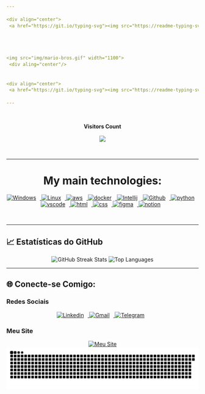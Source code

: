 ```yaml
---

<div align="center">
 <a href="https://git.io/typing-svg"><img src="https://readme-typing-svg.herokuapp.com?font=Fira+Code&size=28&duration=4000&pause=800&color=4E2CF7&center=true&vCenter=true&repeat=false&width=435&lines=%F0%9F%91%8B%F0%9F%8F%BB+Welcome+to+My+GitHub!%F0%9F%91%8B%F0%9F%8F%BB" alt="Typing SVG" /></a></div>

 


<img src="img/mario-bros.gif" width="1100">
 <div aling="center"/>

 
<div align="center">
 <a href="https://git.io/typing-svg"><img src="https://readme-typing-svg.herokuapp.com?font=Fira+Code&size=26&duration=5000&pause=800&color=4E2CF7&center=true&vCenter=true&width=545&lines=Hello%2C+my+name+is+%C3%81lifi+Ralph!;I+from+Rio+de+Janeiro%2C+Brazil;i+study+Software+Engineering+;at+Cruzeiro+do+Sul+University;+and+i+study+cloud+compute;+at+Escola+da+Nuvem." alt="Typing SVG" /></a> </div>
 
---
```


<div align="center">
<br><p align="centre"><b>Visitors Count</b></p>  
<p align="center"><img align="center" src="https://profile-counter.glitch.me/{oalifiralph}/count.svg" /></p> 
<br></div>

---

<div align="center">

# My main technologies:

<a href="https://www.microsoft.com/pt-br/power-platform/products/power-bi" target="_blank" rel="noreferrer">
      <img  alt="Windows" height="50px" style="padding-right:10px;"src="https://cdn.jsdelivr.net/gh/devicons/devicon/icons/windows11/windows11-original.svg">
  </a>
<a href="https://www.kernel.com/pt-br" target="_blank" rel="noreferrer">
      <img  alt="Linux" height="50px" style="padding-right:10px;" src="https://cdn.jsdelivr.net/gh/devicons/devicon/icons/linux/linux-original.svg"/>
<a href="https://aws.amazon.com/pt/?nc2=h_lg" target="_blank" rel="noreferrer">
      <img  alt="aws" height="50px" style="padding-right:10px;" src="https://download.logo.wine/logo/Amazon_Web_Services/Amazon_Web_Services-Logo.wine.png" />
  </a>
 <a href="https://docker.com//" target="_blank" rel="noreferrer">
      <img  alt="docker" height="50px" style="padding-right:10px;"src="https://cdn.jsdelivr.net/gh/devicons/devicon/icons/docker/docker-original.svg"/>
  </a>
<a href="https://git-scm.com/downloads" target="_blank" rel="noreferrer">
      <img  alt="Intellij" height="50px" style="padding-right:10px;" src="https://cdn.worldvectorlogo.com/logos/git-bash.svg"/>
  </a>
 <a href="https://github.com/oalifiralph" target="_blank" rel="noreferrer">
      <img  alt="Github" height="50px" style="padding-right:10px;" src="https://registry.npmmirror.com/@lobehub/icons-static-png/latest/files/dark/github.png"/>
   </a>
<a href="https://www.python.org/" target="_blank" rel="noreferrer">
      <img  alt="python" height="50px" style="padding-right:10px;" src="https://cdn.jsdelivr.net/gh/devicons/devicon/icons/python/python-original.svg" />
  </a>
<a href="https://code.visualstudio.com/" target="_blank" rel="noreferrer">
      <img  alt="vscode" height="50px" style="padding-right:10px;"src="https://cdn.jsdelivr.net/gh/devicons/devicon/icons/vscode/vscode-original.svg"/>
  </a>
<a href="https://www.w3.org/html/" target="_blank" rel="noreferrer">
      <img  alt="html" height="50px" style="padding-right:10px;"src="https://cdn.jsdelivr.net/gh/devicons/devicon/icons/html5/html5-original.svg"/>
  </a>
<a href="https://https://www.w3.org/Style/CSS/" target="_blank" rel="noreferrer">
      <img  alt="css" height="60px" style="padding-right:10px;"src="https://cdn.jsdelivr.net/gh/devicons/devicon/icons/css3/css3-original-wordmark.svg"/>
  </a>
<a href="https://https://www.figma.com/" target="_blank" rel="noreferrer">
      <img  alt="figma" height="50px" style="padding-right:10px;"src="https://cdn.jsdelivr.net/gh/devicons/devicon/icons/figma/figma-original.svg"/>
  </a>
<a href="https://www.notion.so/" target="_blank" rel="noreferrer">
      <img  alt="notion" height="50px" style="padding-right:10px;"src="https://upload.wikimedia.org/wikipedia/commons/thumb/e/e9/Notion-logo.svg/2048px-Notion-logo.svg.png"/>
  </a>
 </p> 
 <br></div>

---

## 📈 Estatísticas do GitHub

<div align="center">
<img width=45% src="https://github-readme-streak-stats.herokuapp.com?user=oalifiralph&theme=dracula&mode=weekly" alt="GitHub Streak Stats" />
<img width=38% src="https://github-readme-stats.vercel.app/api/top-langs/?username=oalifiralph&show_icons=true&theme=dracula&layout=compact" alt="Top Languages" />
</div>

---

## 🌐 Conecte-se Comigo:

### Redes Sociais

<div align="center">
 
 <a href="https://www.linkedin.com/in/oalifiralph/" target="_blank" rel="noreferrer">
      <img  alt="Linkedin" height="50px" style="padding-right:10px;"src="https://upload.wikimedia.org/wikipedia/commons/thumb/8/81/LinkedIn_icon.svg/800px-LinkedIn_icon.svg.png?20210220164014"/>
  <a href="mailto:contatoalifiralph@gmail.com" target="_blank" rel="noreferrer">
      <img  alt="Gmail" height="45px" style="padding-right:10px;" src="https://upload.wikimedia.org/wikipedia/commons/7/7e/Gmail_icon_%282020%29.svg" />
  </a>
<a href="https://t.me/oalifiralph/" target="_blank" rel="noreferrer">
      <img  alt="Telegram" height="50px" style="padding-right:10px;"src="https://upload.wikimedia.org/wikipedia/commons/8/83/Telegram_2019_Logo.svg"/>



  
 </a>
</div>

### Meu Site
<div align="center">
<a href="https://www.ardeveloper.com.br" target="_blank"><img src="https://img.shields.io/badge/-ardeveloper.com.br-0078D6?style=for-the-badge&logo=internet-explorer&logoColor=white" alt="Meu Site"></a>
</div>


<img src=".github/workflows/github-user-contribution (1).svg"/> 

